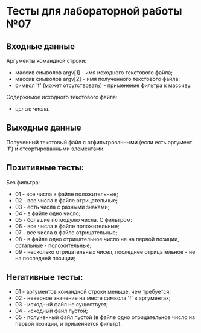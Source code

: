 # Тесты для лабораторной работы №07

## Входные данные
Аргументы командной строки:
- массив символов argv[1] - имя исходного текстового файла;
- массив символов argv[2] - имя полученного текстового файла;
- символ 'f' (может отсутствовать) - применение фильтра к массиву.

Содержимое исходного текстового файла:
- целые числа.

## Выходные данные
Полученный текстовый файл с отфильтрованными (если есть аргумент 'f') и 
отсортированными элементами.

## Позитивные тесты:
Без фильтра:
- 01 - все числа в файле положительные;
- 02 - все числа в файле отрицательные;
- 03 - есть числа с разными знаками;
- 04 - в файле одно число;
- 05 - большие по модулю числа.
С фильтром:
- 06 - все числа в файле положительные;
- 07 - все числа в файле отрицательные;
- 08 - в файле одно отрицательное число не на первой позиции, 
остальные - положительные;
- 09 - несколько отрицательных чисел, последнее отрицательное -
не на последней позиции;

## Негативные тесты:
- 01 - аргументов командной строки меньше, чем требуется;
- 02 - неверное значение на месте символа 'f' в аргументах;
- 03 - исходный файл не существует;
- 04 - исходный файл пустой;
- 05 - полученный файл пустой (в файле одно отрицательное число на 
первой позиции, и применяется фильтр).